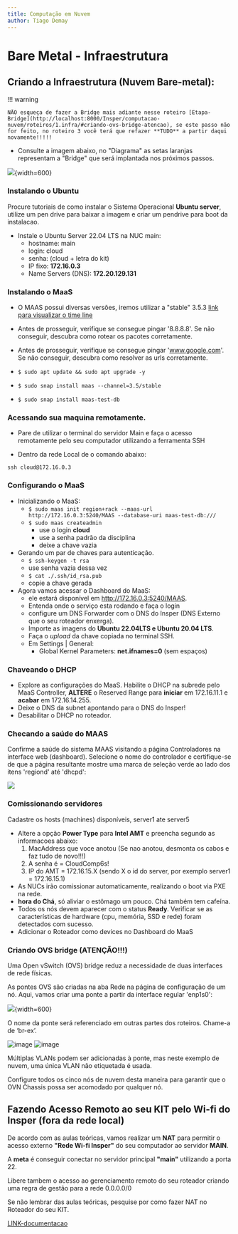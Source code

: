 ```yaml
---
title: Computação em Nuvem
author: Tiago Demay
---
```


# Bare Metal - Infraestrutura


## Criando a Infraestrutura (Nuvem Bare-metal):

!!! warning

    NÃO esqueça de fazer a Bridge mais adiante nesse roteiro [Etapa-Bridge](http://localhost:8000/Insper/computacao-nuvem/roteiros/1.infra/#criando-ovs-bridge-atencao), se este passo não for feito, no roteiro 3 você terá que refazer **TUDO** a partir daqui novamente!!!!!

* Consulte a imagem abaixo, no "Diagrama" as setas laranjas representam a "Bridge" que será implantada nos próximos passos. 

![](../assets/images/arquit_KITs2.png){width=600}

### Instalando o Ubuntu

Procure tutoriais de como instalar o Sistema Operacional **Ubuntu server**, utilize um pen drive para baixar a imagem e criar um pendrive para boot da instalacao.

  * Instale o Ubuntu Server 22.04 LTS na NUC main:
    * hostname: main
    * login: cloud
    * senha: (cloud + letra do kit)
    * IP fixo: **172.16.0.3**
    * Name Servers (DNS): **172.20.129.131**

### Instalando o MaaS

  * O MAAS possui diversas versões, iremos utilizar a "stable" 3.5.3 [link para visualizar o time line](https://launchpad.net/maas/+series)
  * Antes de prosseguir, verifique se consegue pingar '8.8.8.8'. Se não conseguir, descubra como rotear os pacotes corretamente.
  * Antes de prosseguir, verifique se consegue pingar 'www.google.com'. Se não conseguir, descubra como resolver as urls corretamente.
  * ```$ sudo apt update && sudo apt upgrade -y```
  
  * ```$ sudo snap install maas --channel=3.5/stable```

  * ```$ sudo snap install maas-test-db```

### Acessando sua maquina remotamente.

* Pare de utilizar o terminal do servidor Main e faça o acesso remotamente pelo seu computador utilizando a ferramenta SSH

* Dentro da rede Local de o comando abaixo:

```ssh cloud@172.16.0.3```


### Configurando o MaaS

  * Inicializando o MaaS:
    * ```$ sudo maas init region+rack --maas-url http://172.16.0.3:5240/MAAS --database-uri maas-test-db:///```
    * ```$ sudo maas createadmin```
      * use o login **cloud**
      * use a senha padrão da disciplina
      * deixe a chave vazia
  * Gerando um par de chaves para autenticação.
    * ```$ ssh-keygen -t rsa```
    * use senha vazia dessa vez
    * ```$ cat ./.ssh/id_rsa.pub```
    * copie a chave gerada
  * Agora vamos acessar o Dashboard do MaaS: 
    * ele estará disponível em http://172.16.0.3:5240/MAAS.
    * Entenda onde o serviço esta rodando e faça o login
    * configure um DNS Forwarder com o DNS do Insper (DNS Externo que o seu roteador enxerga).
    * Importe as imagens do **Ubuntu 22.04LTS e Ubuntu 20.04 LTS**.
    * Faça o *upload* da chave copiada no terminal SSH.
    * Em Settings | General:
      * Global Kernel Parameters: **net.ifnames=0** (sem espaços)

### Chaveando o DHCP

  * Explore as configurações do MaaS. Habilite o DHCP na subrede pelo MaaS Controller, **ALTERE** o Reserved Range para **iniciar** em 172.16.11.1 e **acabar** em 172.16.14.255.
  * Deixe o DNS da subnet apontando para o DNS do Insper!
  * Desabilitar o DHCP no roteador.

### Checando a saúde do MAAS

Confirme a saúde do sistema MAAS visitando a página Controladores na interface web (dashboard). Selecione o nome do controlador e certifique-se de que a página resultante mostre uma marca de seleção verde ao lado dos itens 'regiond' até 'dhcpd':

![](../assets/images/maas-services.png)



### Comissionando servidores

Cadastre os hosts (machines) disponíveis, server1 ate server5

  * Altere a opção **Power Type** para **Intel AMT** e preencha segundo as informacoes abaixo:
    1. MacAddress que voce anotou (Se nao anotou, desmonta os cabos e faz tudo de novo!!!)
    2. A senha é = CloudComp6s!
    3. IP do AMT = 172.16.15.X (sendo X o id do server, por exemplo server1 = 172.16.15.1) 
  * As NUCs irão comissionar automaticamente, realizando o boot via PXE na rede.
  * **hora do Chá**, só aliviar o estômago um pouco. Chá também tem cafeína.
  * Todos os nós devem aparecer com o status **Ready**. Verificar se as características de hardware (cpu, memória, SSD e rede) foram detectados com sucesso.
  * Adicionar o Roteador como devices no Dashboard do MaaS


### Criando OVS bridge (ATENÇÃO!!!)

Uma Open vSwitch (OVS) bridge reduz a necessidade de duas interfaces de rede físicas. 

As pontes OVS são criadas na aba Rede na página de configuração de um nó. Aqui, vamos criar uma ponte a partir da interface regular 'enp1s0':

![](../assets/images/ovs-bridge-1.png){width=600}

O nome da ponte será referenciado em outras partes dos roteiros. Chame-a de ‘br-ex’.

[//]: #![](../assets/images/ovs-bridge-2.png){width=600}

![image](https://github.com/user-attachments/assets/20b156bf-7a00-4dfd-bb88-e55c4812fc60)
![image](https://github.com/user-attachments/assets/c74cffc6-f35e-4aae-97e2-2e5dcc76e6c1)


Múltiplas VLANs podem ser adicionadas à ponte, mas neste exemplo de nuvem, uma única VLAN não etiquetada é usada.

Configure todos os cinco nós de nuvem desta maneira para garantir que o OVN Chassis possa ser acomodado por qualquer nó.



## Fazendo Acesso Remoto ao seu KIT pelo Wi-fi do Insper (fora da rede local)

De acordo com as aulas teóricas, vamos realizar um **NAT** para permitir o acesso externo **"Rede Wi-fi Insper"** do seu computador ao servidor **MAIN**.

A **meta** é conseguir conectar no servidor principal **"main"** utilizando a porta 22.

Libere tambem o acesso ao gerenciamento remoto do seu roteador criando uma regra de gestão para a rede 0.0.0.0/0

Se não lembrar das aulas teóricas, pesquise por como fazer NAT no Roteador do seu KIT. 

[LINK-documentacao](https://www.tp-link.com/br/support/download/tl-r470t+)
